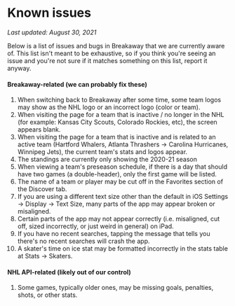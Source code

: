 # Known issues

*Last updated: August 30, 2021*

Below is a list of issues and bugs in Breakaway that we are currently aware of. This list isn't meant to be exhaustive, so if you think you're seeing an issue and you're not sure if it matches something on this list, report it anyway. 

#### Breakaway-related (we can probably fix these)
1. When switching back to Breakaway after some time, some team logos may show as the NHL logo or an incorrect logo (color or team).
2. When visiting the page for a team that is inactive / no longer in the NHL (for example: Kansas City Scouts, Colorado Rockies, etc), the screen appears blank.
3. When visiting the page for a team that is inactive and is related to an active team (Hartford Whalers, Atlanta Thrashers -> Carolina Hurricanes, Winnipeg Jets), the current team's stats and logos appear.
4. The standings are currently only showing the 2020-21 season
5. When viewing a team's preseason schedule, if there is a day that should have two games (a double-header), only the first game will be listed.
6. The name of a team or player may be cut off in the Favorites section of the Discover tab.
7. If you are using a different text size other than the default in iOS Settings -> Display -> Text Size, many parts of the app may appear broken or misaligned.
8. Certain parts of the app may not appear correctly (i.e. misaligned, cut off, sized incorrectly, or just weird in general) on iPad.
9. If you have no recent searches, tapping the message that tells you there's no recent searches will crash the app.
10. A skater's time on ice stat may be formatted incorrectly in the stats table at Stats -> Skaters.

#### NHL API-related (likely out of our control)
1. Some games, typically older ones, may be missing goals, penalties, shots, or other stats.
